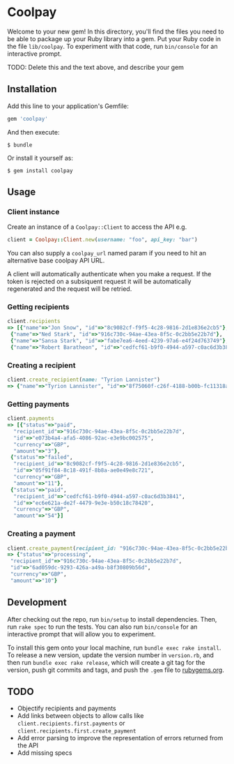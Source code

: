 # Coolpay

Welcome to your new gem! In this directory, you'll find the files you need to be able to package up your Ruby library into a gem. Put your Ruby code in the file `lib/coolpay`. To experiment with that code, run `bin/console` for an interactive prompt.

TODO: Delete this and the text above, and describe your gem

## Installation

Add this line to your application's Gemfile:

```ruby
gem 'coolpay'
```

And then execute:

    $ bundle

Or install it yourself as:

    $ gem install coolpay

## Usage


### Client instance

Create an instance of a `Coolpay::Client` to access the API e.g.

```ruby
client = Coolpay::Client.new(username: "foo", api_key: "bar")
```

You can also supply a `coolpay_url` named param if you need to hit an alternative base coolpay API URL.

A client will automatically authenticate when you make a request.  If the token is rejected on a subsiquent request it
will be automatically regenerated and the request will be retried.

### Getting recipients

```ruby
client.recipients
=> [{"name"=>"Jon Snow", "id"=>"8c9082cf-f9f5-4c28-9816-2d1e836e2cb5"},
 {"name"=>"Ned Stark", "id"=>"916c730c-94ae-43ea-8f5c-0c2bb5e22b7d"},
 {"name"=>"Sansa Stark", "id"=>"fabe7ea6-4eed-4239-97a6-e4f24d763749"},
 {"name"=>"Robert Baratheon", "id"=>"cedfcf61-b9f0-4944-a597-c0ac6d3b3841"}]
```

### Creating a recipient

```ruby
client.create_recipient(name: "Tyrion Lannister")
=> {"name"=>"Tyrion Lannister", "id"=>"8f75060f-c26f-4188-b00b-fc11318a8db2"}
```

### Getting payments

```ruby
client.payments
=> [{"status"=>"paid",
  "recipient_id"=>"916c730c-94ae-43ea-8f5c-0c2bb5e22b7d",
  "id"=>"e073b4a4-afa5-4086-92ac-e3e9bc002575",
  "currency"=>"GBP",
  "amount"=>"3"},
 {"status"=>"failed",
  "recipient_id"=>"8c9082cf-f9f5-4c28-9816-2d1e836e2cb5",
  "id"=>"05f91f84-8c18-491f-8b8a-ae0e49e8c721",
  "currency"=>"GBP",
  "amount"=>"11"},
 {"status"=>"paid",
  "recipient_id"=>"cedfcf61-b9f0-4944-a597-c0ac6d3b3841",
  "id"=>"ec6e621a-de2f-4479-9e3e-b50c18c78420",
  "currency"=>"GBP",
  "amount"=>"54"}]
```

### Creating a payment
```ruby
client.create_payment(recipient_id: "916c730c-94ae-43ea-8f5c-0c2bb5e22b7d", currency: "GBP", amount: 10)
=> {"status"=>"processing",
 "recipient_id"=>"916c730c-94ae-43ea-8f5c-0c2bb5e22b7d",
 "id"=>"6ad059dc-9293-426a-a49a-b8f30809b56d",
 "currency"=>"GBP",
 "amount"=>"10"}
```

## Development

After checking out the repo, run `bin/setup` to install dependencies. Then, run `rake spec` to run the tests. You can also run `bin/console` for an interactive prompt that will allow you to experiment.

To install this gem onto your local machine, run `bundle exec rake install`. To release a new version, update the version number in `version.rb`, and then run `bundle exec rake release`, which will create a git tag for the version, push git commits and tags, and push the `.gem` file to [rubygems.org](https://rubygems.org).

## TODO

* Objectify recipients and payments
* Add links between objects to allow calls like `client.recipients.first.payments` or `client.recipients.first.create_payment`
* Add error parsing to improve the representation of errors returned from the API
* Add missing specs
